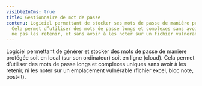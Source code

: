 ```yaml
---
visibleInCms: true
title: Gestionnaire de mot de passe
contenu: Logiciel permettant de stocker ses mots de passe de manière protégée.
  Cela permet d’utiliser des mots de passe longs et complexes sans avoir peur de
  ne pas les retenir, et sans avoir à les noter sur un fichier vulnérable.
---
```

<!--StartFragment-->

Logiciel permettant de générer et stocker des mots de passe de manière protégée soit en local (sur son ordinateur) soit en ligne (cloud). Cela permet d’utiliser des mots de passe longs et complexes uniques sans avoir à les retenir, ni les noter sur un emplacement vulnérable (fichier excel, bloc note, post-it).

<!--EndFragment-->